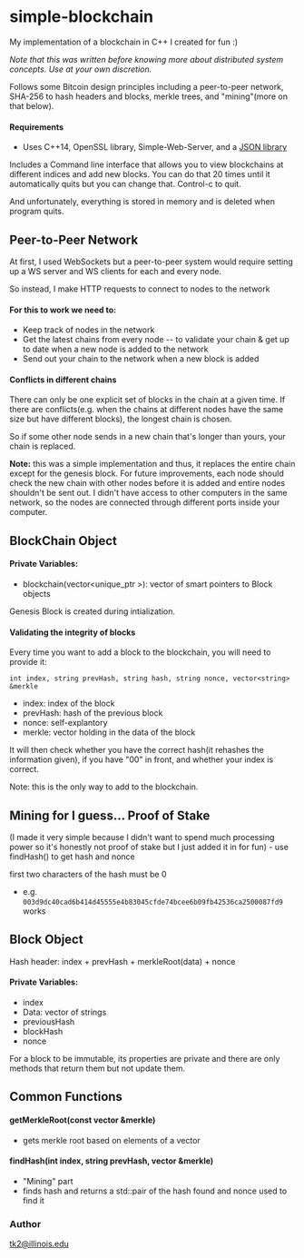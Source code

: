 # simple-blockchain

My implementation of a blockchain in C++ I created for fun :)

_Note that this was written before knowing more about distributed system concepts. Use at your own discretion._

Follows some Bitcoin design principles including a peer-to-peer network, SHA-256 to hash headers and blocks, merkle trees, and "mining"(more on that below).

#### Requirements

- Uses C++14, OpenSSL library, Simple-Web-Server, and a [JSON library](https://github.com/nlohmann/json)

Includes a Command line interface that allows you to view blockchains at different indices and add new blocks. You
can do that 20 times until it automatically quits but you can change that. Control-c to quit.

And unfortunately, everything is stored in memory and is deleted when program quits.

## Peer-to-Peer Network

At first, I used WebSockets but a peer-to-peer system would require setting up a WS server and WS clients for each and every node.

So instead, I make HTTP requests to connect to nodes to the network

#### For this to work we need to:

- Keep track of nodes in the network
- Get the latest chains from every node -- to validate your chain & get up to date when a new node is added to the network
- Send out your chain to the network when a new block is added

#### Conflicts in different chains

There can only be one explicit set of blocks in the chain at a given time. If there are conflicts(e.g. when the chains at different nodes have the same size but have different blocks), the longest chain is chosen.

So if some other node sends in a new chain that's longer than yours, your chain is replaced.

**Note:** this was a simple implementation and thus, it replaces the entire chain except for the genesis block. For future improvements, each node should check the new chain with other nodes before it is added and entire nodes shouldn't be sent out. I didn't have access to other computers in the same network, so the nodes are connected through different ports inside your computer.

## BlockChain Object

#### Private Variables:

- blockchain(vector<unique_ptr<Block> >): vector of smart pointers to Block objects

Genesis Block is created during intialization.

#### Validating the integrity of blocks

Every time you want to add a block to the blockchain, you will need to provide it:

`int index, string prevHash, string hash, string nonce, vector<string> &merkle`

- index: index of the block
- prevHash: hash of the previous block
- nonce: self-explantory
- merkle: vector holding in the data of the block

It will then check whether you have the correct hash(it rehashes the information given), if you have "00" in front, and whether your index is correct.

Note: this is the only way to add to the blockchain.

## Mining for I guess... Proof of Stake

(I made it very simple because I didn't want to spend much processing power so it's honestly not proof of stake but I just added it in for fun) - use findHash() to get hash and nonce

first two characters of the hash must be 0

- e.g. `003d9dc40cad6b414d45555e4b83045cfde74bcee6b09fb42536ca2500087fd9` works

## Block Object

Hash header: index + prevHash + merkleRoot(data) + nonce

#### Private Variables:

- index
- Data: vector of strings
- previousHash
- blockHash
- nonce

For a block to be immutable, its properties are private and there are only methods that return them but not update them.

## Common Functions

#### getMerkleRoot(const vector<string> &merkle)

- gets merkle root based on elements of a vector

#### findHash(int index, string prevHash, vector<string> &merkle)

- "Mining" part
- finds hash and returns a std::pair of the hash found and nonce used to find it

### Author

tk2@illinois.edu
